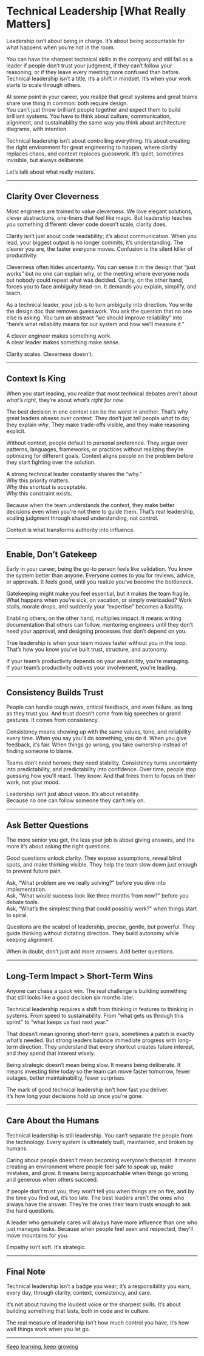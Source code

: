# Technical Leadership [What Really Matters]

Leadership isn’t about being in charge. It’s about being accountable for what happens when you’re not in the room.  

You can have the sharpest technical skills in the company and still fail as a leader if people don’t trust your judgment, if they can’t follow your reasoning, or if they leave every meeting more confused than before. Technical leadership isn’t a title, it’s a shift in mindset. It’s when your work starts to scale through others.  

At some point in your career, you realize that great systems and great teams share one thing in common: both require design.  
You can’t just throw brilliant people together and expect them to build brilliant systems. You have to think about culture, communication, alignment, and sustainability the same way you think about architecture diagrams, with intention.  

Technical leadership isn’t about controlling everything. It’s about creating the right environment for great engineering to happen, where clarity replaces chaos, and context replaces guesswork. It’s quiet, sometimes invisible, but always deliberate.  

Let’s talk about what really matters.  

---

## **Clarity Over Cleverness**  

Most engineers are trained to value cleverness. We love elegant solutions, clever abstractions, one-liners that feel like magic. But leadership teaches you something different: clever code doesn’t scale, clarity does.  

Clarity isn’t just about code readability; it’s about communication. When you lead, your biggest output is no longer commits, it’s understanding. The clearer you are, the faster everyone moves. Confusion is the silent killer of productivity.  

Cleverness often hides uncertainty. You can sense it in the design that “just works” but no one can explain why, or the meeting where everyone nods but nobody could repeat what was decided. Clarity, on the other hand, forces you to face ambiguity head-on. It demands you explain, simplify, and teach.  

As a technical leader, your job is to turn ambiguity into direction. You write the design doc that removes guesswork. You ask the question that no one else is asking. You turn an abstract “we should improve reliability” into “here’s what reliability means for our system and how we’ll measure it.”  

A clever engineer makes something work.  
A clear leader makes something make sense.  

Clarity scales. Cleverness doesn’t.  

---

## **Context Is King**  

When you start leading, you realize that most technical debates aren’t about *what’s right*, they’re about *what’s right for now*.  

The best decision in one context can be the worst in another. That’s why great leaders obsess over context. They don’t just tell people *what* to do; they explain *why*. They make trade-offs visible, and they make reasoning explicit.  

Without context, people default to personal preference. They argue over patterns, languages, frameworks, or practices without realizing they’re optimizing for different goals. Context aligns people on the problem before they start fighting over the solution.  

A strong technical leader constantly shares the “why.”  
Why this priority matters.  
Why this shortcut is acceptable.  
Why this constraint exists.  

Because when the team understands the context, they make better decisions even when you’re not there to guide them. That’s real leadership, scaling judgment through shared understanding, not control.  

Context is what transforms authority into influence.  

---

## **Enable, Don’t Gatekeep**  

Early in your career, being the go-to person feels like validation. You know the system better than anyone. Everyone comes to you for reviews, advice, or approvals. It feels good, until you realize you’ve become the bottleneck.  

Gatekeeping might make you feel essential, but it makes the team fragile. What happens when you’re sick, on vacation, or simply overloaded? Work stalls, morale drops, and suddenly your “expertise” becomes a liability.  

Enabling others, on the other hand, multiplies impact. It means writing documentation that others can follow, mentoring engineers until they don’t need your approval, and designing processes that don’t depend on you.  

True leadership is when your team moves faster without you in the loop. That’s how you know you’ve built trust, structure, and autonomy.  

If your team’s productivity depends on your availability, you’re managing.  
If your team’s productivity outlives your involvement, you’re leading.  

---

## **Consistency Builds Trust**  

People can handle tough news, critical feedback, and even failure, as long as they trust you. And trust doesn’t come from big speeches or grand gestures. It comes from consistency.  

Consistency means showing up with the same values, tone, and reliability every time. When you say you’ll do something, you do it. When you give feedback, it’s fair. When things go wrong, you take ownership instead of finding someone to blame.  

Teams don’t need heroes; they need stability. Consistency turns uncertainty into predictability, and predictability into confidence. Over time, people stop guessing how you’ll react. They know. And that frees them to focus on their work, not your mood.  

Leadership isn’t just about vision. It’s about reliability.  
Because no one can follow someone they can’t rely on.  

---

## **Ask Better Questions**  

The more senior you get, the less your job is about giving answers, and the more it’s about asking the right questions.  

Good questions unlock clarity. They expose assumptions, reveal blind spots, and make thinking visible. They help the team slow down just enough to prevent future pain.  

Ask, “What problem are we really solving?” before you dive into implementation.  
Ask, “What would success look like three months from now?” before you debate tools.  
Ask, “What’s the simplest thing that could possibly work?” when things start to spiral.  

Questions are the scalpel of leadership, precise, gentle, but powerful. They guide thinking without dictating direction. They build autonomy while keeping alignment.  

When in doubt, don’t just add more answers. Add better questions.  

---

## **Long-Term Impact > Short-Term Wins**  

Anyone can chase a quick win. The real challenge is building something that still looks like a good decision six months later.  

Technical leadership requires a shift from thinking in features to thinking in systems. From speed to sustainability. From “what gets us through this sprint” to “what keeps us fast next year.”  

That doesn’t mean ignoring short-term goals, sometimes a patch is exactly what’s needed. But strong leaders balance immediate progress with long-term direction. They understand that every shortcut creates future interest, and they spend that interest wisely.  

Being strategic doesn’t mean being slow. It means being deliberate. It means investing time today so the team can move faster tomorrow, fewer outages, better maintainability, fewer surprises.  

The mark of good technical leadership isn’t how fast you deliver.  
It’s how long your decisions hold up once you’re gone.  

---

## **Care About the Humans**  

Technical leadership is still leadership. You can’t separate the people from the technology. Every system is ultimately built, maintained, and broken by humans.  

Caring about people doesn’t mean becoming everyone’s therapist. It means creating an environment where people feel safe to speak up, make mistakes, and grow. It means being approachable when things go wrong and generous when others succeed.  

If people don’t trust you, they won’t tell you when things are on fire, and by the time you find out, it’s too late. The best leaders aren’t the ones who always have the answer. They’re the ones their team trusts enough to ask the hard questions.  

A leader who genuinely cares will always have more influence than one who just manages tasks. Because when people feel seen and respected, they’ll move mountains for you.  

Empathy isn’t soft. It’s strategic.  

---

## **Final Note**  

Technical leadership isn’t a badge you wear; it’s a responsibility you earn, every day, through clarity, context, consistency, and care.  

It’s not about having the loudest voice or the sharpest skills. It’s about building something that lasts, both in code and in culture.  

The real measure of leadership isn’t how much control you have, it’s how well things work when you let go.  


 

---

[Keep learning, keep growing](https://www.bytestoskills.co/)
